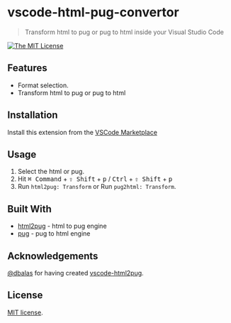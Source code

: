 # vscode-html-pug-convertor

> Transform html to pug or pug to html inside your Visual Studio Code

[![The MIT License](https://img.shields.io/badge/license-MIT-orange.svg?style=flat-square)](http://opensource.org/licenses/MIT)


## Features

* Format selection.
* Transform html to pug or pug to html

## Installation

Install this extension from the [VSCode
Marketplace](https://marketplace.visualstudio.com/items?itemName=waynehong.vscode-html-pug-convertor)

## Usage

1. Select the html or pug.
2. Hit <kbd>⌘ Command</kbd> + <kbd>⇧ Shift</kbd> + <kbd>p</kbd> / <kbd>Ctrl</kbd> + <kbd>⇧ Shift</kbd> + <kbd>p</kbd>
3. Run `html2pug: Transform` or Run `pug2html: Transform`.

## Built With
* [html2pug](https://github.com/izolate/html2pug) - html to pug engine
* [pug](https://www.npmjs.com/package/pug) - pug to html engine


## Acknowledgements

[@dbalas](https://github.com/dbalas) for having created [vscode-html2pug](https://github.com/dbalas/vscode-html2pug).

## License

[MIT license](LICENSE.md).

